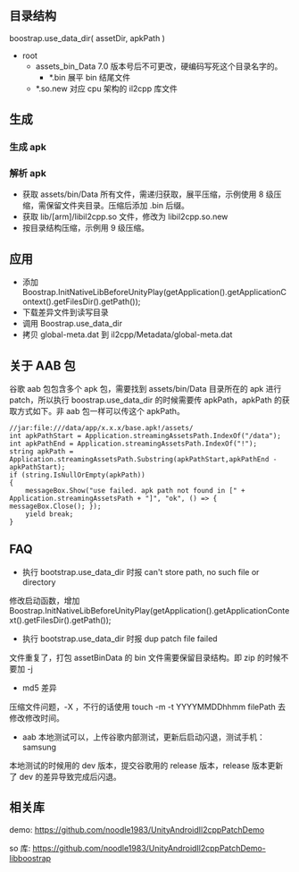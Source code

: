 ## 目录结构

boostrap.use_data_dir( assetDir, apkPath )

- root
    - assets_bin_Data       7.0 版本号后不可更改，硬编码写死这个目录名字的。
        - *.bin             展平 bin 结尾文件
    - *.so.new              对应 cpu 架构的 il2cpp 库文件

## 生成

### 生成 apk

### 解析 apk

- 获取 assets/bin/Data 所有文件，需递归获取，展平压缩，示例使用 8 级压缩，需保留文件夹目录。压缩后添加 .bin 后缀。
- 获取 lib/[arm]/libil2cpp.so 文件，修改为 libil2cpp.so.new
- 按目录结构压缩，示例用 9 级压缩。

## 应用

- 添加 Boostrap.InitNativeLibBeforeUnityPlay(getApplication().getApplicationContext().getFilesDir().getPath());
- 下载差异文件到读写目录
- 调用 Boostrap.use_data_dir
- 拷贝 global-meta.dat 到 il2cpp/Metadata/global-meta.dat

## 关于 AAB 包

谷歌 aab 包包含多个 apk 包，需要找到 assets/bin/Data 目录所在的 apk 进行 patch，所以执行 boostrap.use_data_dir 的时候需要传 apkPath，apkPath 的获取方式如下。非 aab 包一样可以传这个 apkPath。

```
//jar:file:///data/app/x.x.x/base.apk!/assets/
int apkPathStart = Application.streamingAssetsPath.IndexOf("/data");
int apkPathEnd = Application.streamingAssetsPath.IndexOf("!");
string apkPath = Application.streamingAssetsPath.Substring(apkPathStart,apkPathEnd - apkPathStart);
if (string.IsNullOrEmpty(apkPath))
{
    messageBox.Show("use failed. apk path not found in [" + Application.streamingAssetsPath + "]", "ok", () => { messageBox.Close(); });
    yield break;
}
```

## FAQ

- 执行 bootstrap.use_data_dir 时报 can't store path, no such file or directory

修改启动函数，增加 Boostrap.InitNativeLibBeforeUnityPlay(getApplication().getApplicationContext().getFilesDir().getPath());

- 执行 bootstrap.use_data_dir 时报 dup patch file failed

文件重复了，打包 assetBinData 的 bin 文件需要保留目录结构。即 zip 的时候不要加 -j

- md5 差异

压缩文件问题，-X ，不行的话使用 touch -m -t YYYYMMDDhhmm filePath 去修改修改时间。    

- aab 本地测试可以，上传谷歌内部测试，更新后启动闪退，测试手机：samsung

本地测试的时候用的 dev 版本，提交谷歌用的 release 版本，release 版本更新了 dev 的差异导致完成后闪退。

## 相关库

demo: https://github.com/noodle1983/UnityAndroidIl2cppPatchDemo

so 库: https://github.com/noodle1983/UnityAndroidIl2cppPatchDemo-libboostrap
